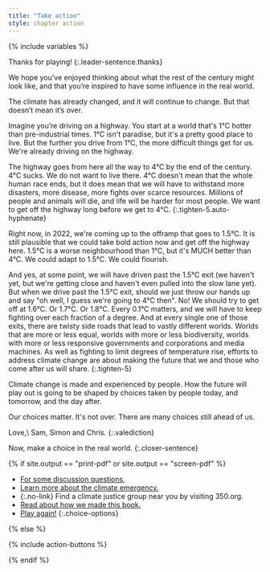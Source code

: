 ```yaml
---
title: "Take action"
style: chapter action
---
```


{% include variables %}

Thanks for playing!
{:.leader-sentence.thanks}

We hope you’ve enjoyed thinking about what the rest of the century might look like, and that you’re inspired to have some influence in the real world.

The climate has already changed, and it will continue to change. But that doesn’t mean it’s over. 

Imagine you’re driving on a highway. You start at a world that's 1°C hotter than pre-industrial times. 1°C isn't paradise, but it's a pretty good place to live. But the further you drive from 1°C, the more difficult things get for us. We're already driving on the highway.

The highway goes from here all the way to 4°C by the end of the century. 4°C sucks. We do not want to live there. 4°C doesn't mean that the whole human race ends, but it does mean that we will have to withstand more disasters, more disease, more fights over scarce resources. Millions of people and animals will die, and life will be harder for most people. We want to get off the highway long before we get to&nbsp;4°C.
{:.tighten-5.auto-hyphenate}

Right now, in 2022, we're coming up to the offramp that goes to 1.5°C. It is still plausible that we could take bold action now and get off the highway here. 1.5°C is a worse neighbourhood than 1°C, but it's MUCH better than 4°C. We could adapt to 1.5°C. We could flourish.

And yes, at some point, we will have driven past the 1.5°C exit (we haven't yet, but we're getting close and haven't even pulled into the slow lane yet). But when we drive past the 1.5°C exit, should we just throw our hands up and say "oh well, I guess we're going to 4°C then". No! We should try to get off at 1.6°C. Or 1.7°C. Or 1.8°C. Every 0.1°C matters, and we will have to keep fighting over each fraction of a degree. And at every single one of those exits, there are twisty side roads that lead to vastly different worlds. Worlds that are more or less equal, worlds with more or less biodiversity, worlds with more or less responsive governments and corporations and media machines. As well as fighting to limit degrees of temperature rise, efforts to address climate change are about making the future that we and those who come after us will share.
{:.tighten-5}

Climate change is made and experienced by people. How the future will play out is going to be shaped by choices taken by people today, and tomorrow, and the day after.

Our choices matter. It's not over. There are many choices still ahead of us.

Love,\\
Sam, Simon and Chris.
{:.valediction}

Now, make a choice in the real world.
{:.closer-sentence}

{% if site.output == "print-pdf" or site.output == "screen-pdf" %}

- [For some discussion questions,](endmatter_discussion-questions.html)
- [Learn more about the climate emergency.](endmatter_recommended-resources.html)
- {:.no-link} Find a climate justice group near you by visiting 350.org.
- [Read about how we made this book.](frontmatter_about.html)
- [Play again!](chapter_welcome-to-2021.html)
{:.choice-options}

{% else %}

{% include action-buttons %}

{% endif %}
